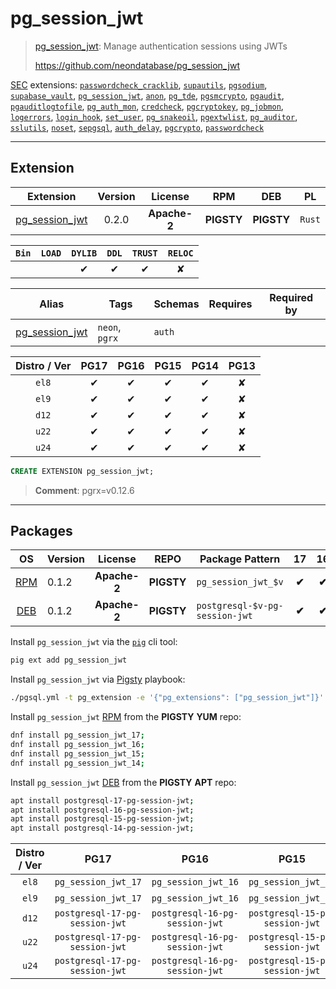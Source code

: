 # pg_session_jwt


> [pg_session_jwt](https://github.com/neondatabase/pg_session_jwt): Manage authentication sessions using JWTs
>
> https://github.com/neondatabase/pg_session_jwt





[SEC](/sec) extensions: [`passwordcheck_cracklib`](/passwordcheck_cracklib), [`supautils`](/supautils), [`pgsodium`](/pgsodium), [`supabase_vault`](/supabase_vault), [`pg_session_jwt`](/pg_session_jwt), [`anon`](/anon), [`pg_tde`](/pg_tde), [`pgsmcrypto`](/pgsmcrypto), [`pgaudit`](/pgaudit), [`pgauditlogtofile`](/pgauditlogtofile), [`pg_auth_mon`](/pg_auth_mon), [`credcheck`](/credcheck), [`pgcryptokey`](/pgcryptokey), [`pg_jobmon`](/pg_jobmon), [`logerrors`](/logerrors), [`login_hook`](/login_hook), [`set_user`](/set_user), [`pg_snakeoil`](/pg_snakeoil), [`pgextwlist`](/pgextwlist), [`pg_auditor`](/pg_auditor), [`sslutils`](/sslutils), [`noset`](/noset), [`sepgsql`](/sepgsql), [`auth_delay`](/auth_delay), [`pgcrypto`](/pgcrypto), [`passwordcheck`](/passwordcheck)


-------
## Extension


| Extension | Version | License | RPM | DEB | PL |
|-----------|:-------:|:-------:|:---:|:---:|:--:|
| [pg_session_jwt](https://github.com/neondatabase/pg_session_jwt) | 0.2.0 | **<span class="tccyan">Apache-2</span>** | **<span class="tcwarn">PIGSTY</span>** | **<span class="tcwarn">PIGSTY</span>** | `Rust` |



| `Bin` | `LOAD` | `DYLIB` | `DDL` | `TRUST` | `RELOC` |
|:-----:|:------:|:-------:|:-----:|:-------:|:-------:|
|  |  | <span class="tcblue">✔</span> | <span class="tcblue">✔</span> | <span class="tcblue">✔</span> | <span class="tcwarn">✘</span> |



| Alias | Tags | Schemas | Requires | Required by |
|-------|------|---------|----------|-------------|
| [pg_session_jwt](/pg_session_jwt) | `neon`, `pgrx` | `auth` |  |  |



| Distro / Ver | PG17 | PG16 | PG15 | PG14 | PG13 |
|:------------:|:----:|:----:|:----:|:----:|:----:|
| `el8` | <span class="tcblue">✔</span> | <span class="tcblue">✔</span> | <span class="tcblue">✔</span> | <span class="tcblue">✔</span> | <span class="tcred">✘</span> |
| `el9` | <span class="tcblue">✔</span> | <span class="tcblue">✔</span> | <span class="tcblue">✔</span> | <span class="tcblue">✔</span> | <span class="tcred">✘</span> |
| `d12` | <span class="tcblue">✔</span> | <span class="tcblue">✔</span> | <span class="tcblue">✔</span> | <span class="tcblue">✔</span> | <span class="tcred">✘</span> |
| `u22` | <span class="tcblue">✔</span> | <span class="tcblue">✔</span> | <span class="tcblue">✔</span> | <span class="tcblue">✔</span> | <span class="tcred">✘</span> |
| `u24` | <span class="tcblue">✔</span> | <span class="tcblue">✔</span> | <span class="tcblue">✔</span> | <span class="tcblue">✔</span> | <span class="tcred">✘</span> |





```sql
CREATE EXTENSION pg_session_jwt;
```
> **Comment**: pgrx=v0.12.6
-----------


## Packages


| OS | Version | License | REPO | Package Pattern | 17 | 16 | 15 | 14 | 13 | Dependency |
|:--:|---------|:-------:|:----:|-----------------|:--:|:--:|:--:|:--:|:--:|------------|
| [RPM](/rpm) | 0.1.2 | **<span class="tccyan">Apache-2</span>** | **<span class="tcwarn">PIGSTY</span>** | `pg_session_jwt_$v` | **<span class="tcwarn">✔</span>** | **<span class="tcwarn">✔</span>** | **<span class="tcwarn">✔</span>** | **<span class="tcwarn">✔</span>** |  |  |
| [DEB](/deb) | 0.1.2 | **<span class="tccyan">Apache-2</span>** | **<span class="tcwarn">PIGSTY</span>** | `postgresql-$v-pg-session-jwt` | **<span class="tcwarn">✔</span>** | **<span class="tcwarn">✔</span>** | **<span class="tcwarn">✔</span>** | **<span class="tcwarn">✔</span>** |  |  |



Install `pg_session_jwt` via the [`pig`](https://github.com/pgsty/pig) cli tool:

```bash
pig ext add pg_session_jwt
```


Install `pg_session_jwt` via [Pigsty](https://pigsty.io/docs/pgext/usage/install/) playbook:

```bash
./pgsql.yml -t pg_extension -e '{"pg_extensions": ["pg_session_jwt"]}'
```


Install `pg_session_jwt` [RPM](/rpm) from the **<span class="tcwarn">PIGSTY</span>** **YUM** repo:

```bash
dnf install pg_session_jwt_17;
dnf install pg_session_jwt_16;
dnf install pg_session_jwt_15;
dnf install pg_session_jwt_14;
```


Install `pg_session_jwt` [DEB](/deb) from the **<span class="tcwarn">PIGSTY</span>** **APT** repo:

```bash
apt install postgresql-17-pg-session-jwt;
apt install postgresql-16-pg-session-jwt;
apt install postgresql-15-pg-session-jwt;
apt install postgresql-14-pg-session-jwt;
```




| Distro / Ver | PG17 | PG16 | PG15 | PG14 | PG13 |
|:------------:|:----:|:----:|:----:|:----:|:----:|
| `el8` | `pg_session_jwt_17` | `pg_session_jwt_16` | `pg_session_jwt_15` | `pg_session_jwt_14` | <span class="tcred">✘</span> |
| `el9` | `pg_session_jwt_17` | `pg_session_jwt_16` | `pg_session_jwt_15` | `pg_session_jwt_14` | <span class="tcred">✘</span> |
| `d12` | `postgresql-17-pg-session-jwt` | `postgresql-16-pg-session-jwt` | `postgresql-15-pg-session-jwt` | `postgresql-14-pg-session-jwt` | <span class="tcred">✘</span> |
| `u22` | `postgresql-17-pg-session-jwt` | `postgresql-16-pg-session-jwt` | `postgresql-15-pg-session-jwt` | `postgresql-14-pg-session-jwt` | <span class="tcred">✘</span> |
| `u24` | `postgresql-17-pg-session-jwt` | `postgresql-16-pg-session-jwt` | `postgresql-15-pg-session-jwt` | `postgresql-14-pg-session-jwt` | <span class="tcred">✘</span> |






